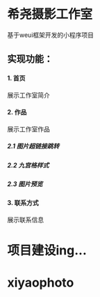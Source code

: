 # 希尧摄影工作室
基于weui框架开发的小程序项目

## 实现功能：
#### 1. 首页
展示工作室简介

#### 2. 作品
展示工作室作品
##### 2.1 图片超链接跳转
##### 2.2 九宫格样式
##### 2.3 图片预览

#### 3. 联系方式
展示联系信息

# 项目建设ing...
# xiyaophoto
